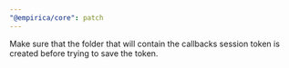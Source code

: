 ```yaml
---
"@empirica/core": patch
---
```


Make sure that the folder that will contain the callbacks session token is
created before trying to save the token.
